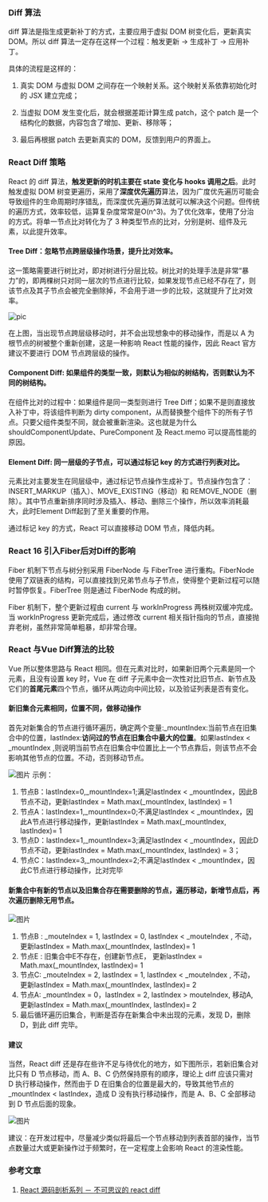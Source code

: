 ### Diff 算法
diff 算法是指生成更新补丁的方式，主要应用于虚拟 DOM 树变化后，更新真实 DOM。所以 diff 算法一定存在这样一个过程：触发更新 → 生成补丁 → 应用补丁。

具体的流程是这样的：

1. 真实 DOM 与虚拟 DOM 之间存在一个映射关系。这个映射关系依靠初始化时的 JSX 建立完成；

2. 当虚拟 DOM 发生变化后，就会根据差距计算生成 patch，这个 patch 是一个结构化的数据，内容包含了增加、更新、移除等；

3. 最后再根据 patch 去更新真实的 DOM，反馈到用户的界面上。

### React Diff 策略
React 的 diff 算法，**触发更新的时机主要在 state 变化与 hooks 调用之后**。此时触发虚拟 DOM 树变更遍历，采用了**深度优先遍历**算法，因为广度优先遍历可能会导致组件的生命周期时序错乱，而深度优先遍历算法就可以解决这个问题。但传统的遍历方式，效率较低，运算复杂度常常是O(n^3)。为了优化效率，使用了分治的方式。将单一节点比对转化为了 3 种类型节点的比对，分别是树、组件及元素，以此提升效率。

#### Tree Diff：忽略节点跨层级操作场景，提升比对效率。

这一策略需要进行树比对，即对树进行分层比较。树比对的处理手法是非常“暴力”的，即两棵树只对同一层次的节点进行比较，如果发现节点已经不存在了，则该节点及其子节点会被完全删除掉，不会用于进一步的比较，这就提升了比对效率。

![pic](https://pic2.zhimg.com/80/d712a73769688afe1ef1a055391d99ed_720w.png)

在上图，当出现节点跨层级移动时，并不会出现想象中的移动操作，而是以 A 为根节点的树被整个重新创建，这是一种影响 React 性能的操作，因此 React 官方建议不要进行 DOM 节点跨层级的操作。
#### Component Diff: 如果组件的类型一致，则默认为相似的树结构，否则默认为不同的树结构。

在组件比对的过程中：如果组件是同一类型则进行 Tree Diff；如果不是则直接放入补丁中，将该组件判断为 dirty component，从而替换整个组件下的所有子节点。只要父组件类型不同，就会被重新渲染。这也就是为什么shouldComponentUpdate、PureComponent 及 React.memo 可以提高性能的原因。

#### Element Diff: 同一层级的子节点，可以通过标记 key 的方式进行列表对比。

元素比对主要发生在同层级中，通过标记节点操作生成补丁。节点操作包含了：INSERT_MARKUP（插入）、MOVE_EXISTING（移动）和 REMOVE_NODE（删除）。其中节点重新排序同时涉及插入、移动、删除三个操作，所以效率消耗最大，此时Element Diff起到了至关重要的作用。

通过标记 key 的方式，React 可以直接移动 DOM 节点，降低内耗。

### React 16 引入Fiber后对Diff的影响

Fiber 机制下节点与树分别采用 FiberNode 与 FiberTree 进行重构。FiberNode 使用了双链表的结构，可以直接找到兄弟节点与子节点，使得整个更新过程可以随时暂停恢复。FiberTree 则是通过 FiberNode 构成的树。

Fiber 机制下，整个更新过程由 current 与 workInProgress 两株树双缓冲完成。当 workInProgress 更新完成后，通过修改 current 相关指针指向的节点，直接抛弃老树，虽然非常简单粗暴，却非常合理。

### React 与Vue Diff算法的比较

Vue 所以整体思路与 React 相同。但在元素对比时，如果新旧两个元素是同一个元素，且没有设置 key 时，Vue 在 diff 子元素中会一次性对比旧节点、新节点及它们的**首尾元素**四个节点，循环从两边向中间比较，以及验证列表是否有变化。

#### 新旧集合元素相同，位置不同，做移动操作
首先对新集合的节点进行循环遍历，确定两个变量:_mountIndex:当前节点在旧集合中的位置，lastIndex:**访问过的节点在旧集合中最大的位置**。如果lastIndex < _mountIndex ,则说明当前节点在旧集合中位置比上一个节点靠后，则该节点不会影响其他节点的位置。不动，否则移动节点。

![图片](https://pic2.zhimg.com/80/7541670c089b84c59b84e9438e92a8e9_720w.png)
示例：
1. 节点B：lastIndex=0,_mountIndex=1;满足lastIndex < _mountIndex，因此B节点不动，更新lastIndex = Math.max(_mountIndex, lastIndex) = 1
2. 节点A：lastIndex=1,_mountIndex=0;不满足lastIndex < _mountIndex，因此A节点进行移动操作，更新lastIndex = Math.max(_mountIndex, lastIndex)= 1
3. 节点D：lastIndex=1,_mountIndex=3;满足lastIndex < _mountIndex，因此D节点不动，更新lastIndex = Math.max(_mountIndex, lastIndex) = 3；
4. 节点C：lastIndex=3,_mountIndex=2;不满足lastIndex < _mountIndex，因此C节点进行移动操作，比对完毕

#### 新集合中有新的节点以及旧集合存在需要删除的节点，遍历移动，新增节点后，再次遍历删除无用节点。
![图片](https://pic1.zhimg.com/80/7b9beae0cf0a5bc8c2e82d00c43d1c90_720w.png)
1. 节点B : _mouteIndex = 1, lastIndex = 0, lastIndex < _mouteIndex , 不动，更新lastIndex = Math.max(_mountIndex, lastIndex)= 1
2. 节点E : 旧集合中E不存在，创建新节点E， 更新lastIndex = Math.max(_mountIndex, lastIndex)= 1
3. 节点C:  _mouteIndex = 2, lastIndex = 1, lastIndex < _mouteIndex , 不动，更新lastIndex = Math.max(_mountIndex, lastIndex)= 2
4. 节点A: _mountIndex = 0，lastIndex = 2,  lastIndex > mouteIndex, 移动A, 更新lastIndex = Math.max(_mountIndex, lastIndex)= 2
5. 最后循环遍历旧集合，判断是否存在新集合中未出现的元素，发现 D，删除 D，到此 diff 完毕。

#### 建议
当然，React diff 还是存在些许不足与待优化的地方，如下图所示，若新旧集合对比只有 D 节点移动，而 A、B、C 仍然保持原有的顺序，理论上 diff 应该只需对 D 执行移动操作，然而由于 D 在旧集合的位置是最大的，导致其他节点的 _mountIndex < lastIndex，造成 D 没有执行移动操作，而是 A、B、C 全部移动到 D 节点后面的现象。

![图片](https://pic2.zhimg.com/80/1b8dac5b9b3e4452dec8d5447d7717ad_720w.png)

建议：在开发过程中，尽量减少类似将最后一个节点移动到列表首部的操作，当节点数量过大或更新操作过于频繁时，在一定程度上会影响 React 的渲染性能。
### 参考文章
1. [React 源码剖析系列 － 不可思议的 react diff](https://zhuanlan.zhihu.com/p/20346379)